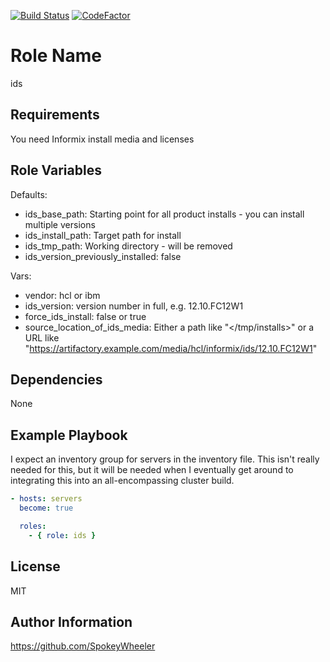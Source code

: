 [![Build Status](https://travis-ci.com/SpokeyWheeler/ids.svg?branch=master)](https://travis-ci.com/SpokeyWheeler/ids)
[![CodeFactor](https://www.codefactor.io/repository/github/spokeywheeler/ids/badge)](https://www.codefactor.io/repository/github/spokeywheeler/ids)

Role Name
=========

ids

Requirements
------------

You need Informix install media and licenses

Role Variables
--------------

Defaults:

*   ids_base_path: Starting point for all product installs - you can install multiple versions
*   ids_install_path: Target path for install
*   ids_tmp_path: Working directory - will be removed
*   ids_version_previously_installed: false

Vars:

*   vendor: hcl or ibm
*   ids_version: version number in full, e.g. 12.10.FC12W1
*   force_ids_install: false or true
*   source_location_of_ids_media: Either a path like "</tmp/installs>" or a URL like "<https://artifactory.example.com/media/hcl/informix/ids/12.10.FC12W1>"

Dependencies
------------

None

Example Playbook
----------------

I expect an inventory group for servers in the inventory file. This isn't really needed for this, but it will be needed when I eventually get around to integrating this into an all-encompassing cluster build.

```yaml
- hosts: servers
  become: true

  roles:
    - { role: ids }
```

License
-------

MIT

Author Information
------------------

<https://github.com/SpokeyWheeler>
